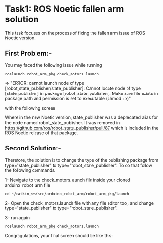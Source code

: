 # Task1: ROS Noetic fallen arm solution

This task focuses on the process of fixing the fallen arm issue of ROS Noetic version.

## First Problem:-
 
 You may faced the following issue while running 
 ```
 roslaunch robot_arm_pkg check_motors.launch
 ```
 => "ERROR: cannot launch node of type [robot_state_publisher/state_publisher]: Cannot locate node of type [state_publisher] in package [robot_state_publisher]. Make sure file exists in package path and permission is set to executable (chmod +x)"
 
with the following screen


 
 Where in the new Noetic version, state_publisher was a deprecated alias for the node named robot_state_publisher. It was removed in https://github.com/ros/robot_state_publisher/pull/87 which is included in the ROS Noetic release of that package.


## Second Solution:-

Therefore, the solution is to change the type of the publishing package from type="state_publisher" to type="robot_state_publisher". To do that follow the following commands.

1- Nevigate to the check_motors.launch file inside your cloned arduino_robot_arm file

```
cd ~/catkin_ws/src/arduino_robot_arm/robot_arm_pkg/launch

```

2- Open the check_motors.launch file with any file editor tool, and change type="state_publisher" to type="robot_state_publisher".


3- run again

 ```
 roslaunch robot_arm_pkg check_motors.launch
 ```

Congragulations, your final screen should be like this:



